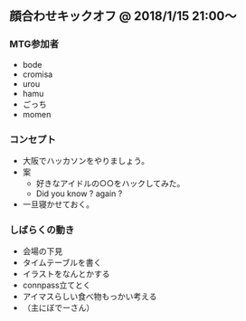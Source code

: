 ## 顔合わせキックオフ @ 2018/1/15 21:00〜

### MTG参加者
  - bode 
  - cromisa
  - urou
  - hamu
  - ごっち
  - momen

### コンセプト
  - 大阪でハッカソンをやりましょう。
  - 案
    - 好きなアイドルの○○をハックしてみた。
    - Did you know ? again ?
  - 一旦寝かせておく。

### しばらくの動き
  - 会場の下見
  - タイムテーブルを書く
  - イラストをなんとかする
  - connpass立てとく
  - アイマスらしい食べ物もっかい考える
  - （主にぼでーさん）


